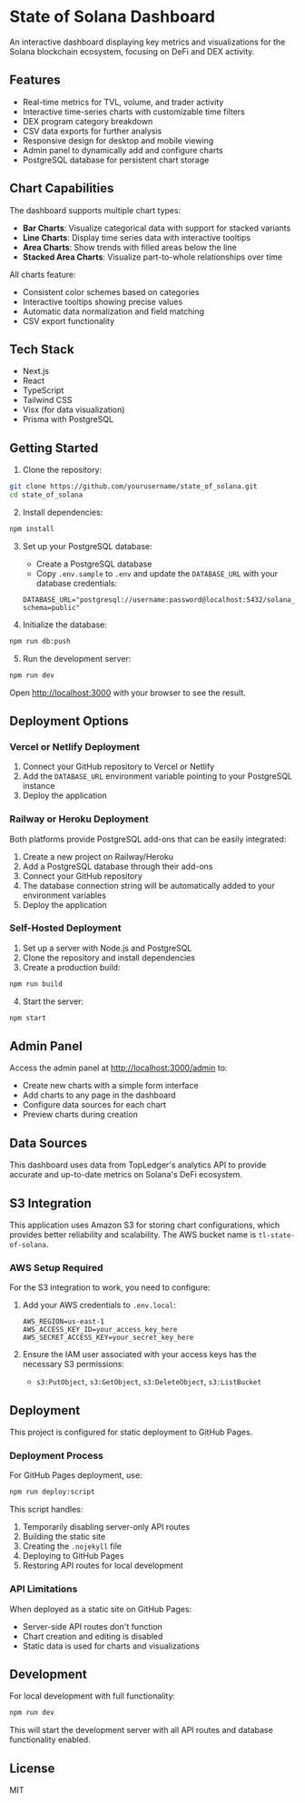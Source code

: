 # State of Solana Dashboard

An interactive dashboard displaying key metrics and visualizations for the Solana blockchain ecosystem, focusing on DeFi and DEX activity.

## Features

- Real-time metrics for TVL, volume, and trader activity
- Interactive time-series charts with customizable time filters
- DEX program category breakdown
- CSV data exports for further analysis
- Responsive design for desktop and mobile viewing
- Admin panel to dynamically add and configure charts
- PostgreSQL database for persistent chart storage

## Chart Capabilities

The dashboard supports multiple chart types:

- **Bar Charts**: Visualize categorical data with support for stacked variants
- **Line Charts**: Display time series data with interactive tooltips
- **Area Charts**: Show trends with filled areas below the line
- **Stacked Area Charts**: Visualize part-to-whole relationships over time

All charts feature:
- Consistent color schemes based on categories
- Interactive tooltips showing precise values
- Automatic data normalization and field matching
- CSV export functionality

## Tech Stack

- Next.js
- React
- TypeScript
- Tailwind CSS
- Visx (for data visualization)
- Prisma with PostgreSQL

## Getting Started

1. Clone the repository:
```bash
git clone https://github.com/yourusername/state_of_solana.git
cd state_of_solana
```

2. Install dependencies:
```bash
npm install
```

3. Set up your PostgreSQL database:
   - Create a PostgreSQL database
   - Copy `.env.sample` to `.env` and update the `DATABASE_URL` with your database credentials:
   ```
   DATABASE_URL="postgresql://username:password@localhost:5432/solana_charts?schema=public"
   ```

4. Initialize the database:
```bash
npm run db:push
```

5. Run the development server:
```bash
npm run dev
```

Open [http://localhost:3000](http://localhost:3000) with your browser to see the result.

## Deployment Options

### Vercel or Netlify Deployment

1. Connect your GitHub repository to Vercel or Netlify
2. Add the `DATABASE_URL` environment variable pointing to your PostgreSQL instance
3. Deploy the application

### Railway or Heroku Deployment

Both platforms provide PostgreSQL add-ons that can be easily integrated:

1. Create a new project on Railway/Heroku
2. Add a PostgreSQL database through their add-ons
3. Connect your GitHub repository
4. The database connection string will be automatically added to your environment variables
5. Deploy the application

### Self-Hosted Deployment

1. Set up a server with Node.js and PostgreSQL
2. Clone the repository and install dependencies
3. Create a production build:
```bash
npm run build
```
4. Start the server:
```bash
npm start
```

## Admin Panel

Access the admin panel at [http://localhost:3000/admin](http://localhost:3000/admin) to:

- Create new charts with a simple form interface
- Add charts to any page in the dashboard
- Configure data sources for each chart
- Preview charts during creation

## Data Sources

This dashboard uses data from TopLedger's analytics API to provide accurate and up-to-date metrics on Solana's DeFi ecosystem.

## S3 Integration

This application uses Amazon S3 for storing chart configurations, which provides better reliability and scalability. The AWS bucket name is `tl-state-of-solana`.

### AWS Setup Required

For the S3 integration to work, you need to configure:

1. Add your AWS credentials to `.env.local`:
   ```
   AWS_REGION=us-east-1
   AWS_ACCESS_KEY_ID=your_access_key_here
   AWS_SECRET_ACCESS_KEY=your_secret_key_here
   ```

2. Ensure the IAM user associated with your access keys has the necessary S3 permissions:
   - `s3:PutObject`, `s3:GetObject`, `s3:DeleteObject`, `s3:ListBucket`

## Deployment

This project is configured for static deployment to GitHub Pages.

### Deployment Process

For GitHub Pages deployment, use:

```bash
npm run deploy:script
```

This script handles:
1. Temporarily disabling server-only API routes
2. Building the static site
3. Creating the `.nojekyll` file
4. Deploying to GitHub Pages
5. Restoring API routes for local development

### API Limitations

When deployed as a static site on GitHub Pages:
- Server-side API routes don't function
- Chart creation and editing is disabled
- Static data is used for charts and visualizations

## Development

For local development with full functionality:

```bash
npm run dev
```

This will start the development server with all API routes and database functionality enabled.

## License

MIT
